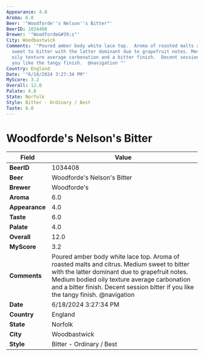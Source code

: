 ```yaml
---
Appearance: 4.0
Aroma: 6.0
Beer: '"Woodforde''s Nelson''s Bitter"'
BeerID: 1034408
Brewer: '"Woodforde&#39;s"'
City: Woodbastwick
Comments: '"Poured amber body white lace top.  Aroma of roasted malts and citrus.  Medium
  sweet to bitter with the latter dominant due to grapefruit notes. Medium bodied
  oily texture average carbonation and a bitter finish.  Decent session bitter if
  you like the tangy finish.  @navigation "'
Country: England
Date: '"6/18/2024 3:27:34 PM"'
MyScore: 3.2
Overall: 12.0
Palate: 4.0
State: Norfolk
Style: Bitter - Ordinary / Best
Taste: 6.0
---
```


# Woodforde's Nelson's Bitter

| Field         | Value |
|---------------|-------|
| **BeerID** | 1034408 |
| **Beer** | Woodforde's Nelson's Bitter |
| **Brewer** | Woodforde&#39;s |
| **Aroma** | 6.0 |
| **Appearance** | 4.0 |
| **Taste** | 6.0 |
| **Palate** | 4.0 |
| **Overall** | 12.0 |
| **MyScore** | 3.2 |
| **Comments** | Poured amber body white lace top.  Aroma of roasted malts and citrus.  Medium sweet to bitter with the latter dominant due to grapefruit notes. Medium bodied oily texture average carbonation and a bitter finish.  Decent session bitter if you like the tangy finish.  @navigation  |
| **Date** | 6/18/2024 3:27:34 PM |
| **Country** | England |
| **State** | Norfolk |
| **City** | Woodbastwick |
| **Style** | Bitter - Ordinary / Best |

